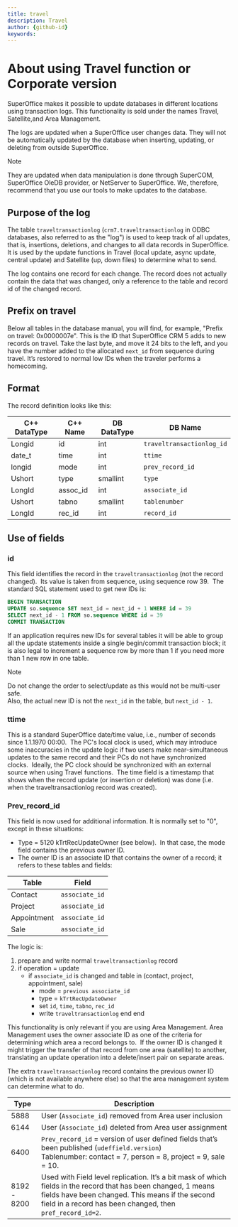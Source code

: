 ```yaml
---
title: travel
description: Travel
author: {github-id}
keywords:
---
```


# About using Travel function or Corporate version

SuperOffice makes it possible to update databases in different locations using transaction logs. This functionality is sold under the names Travel, Satellite,and Area Management.

The logs are updated when a SuperOffice user changes data. They will not be automatically updated by the database when inserting, updating, or deleting from outside SuperOffice.

> [!NOTE]
> They are updated when data manipulation is done through SuperCOM, SuperOffice OleDB provider, or NetServer to SuperOffice. We, therefore, recommend that you use our tools to make updates to the database.

## Purpose of the log

The table `traveltransactionlog` (`crm7.traveltransactionlog` in ODBC databases, also referred to as the "log") is used to keep track of all updates, that is, insertions, deletions, and changes to all data records in SuperOffice.  It is used by the update functions in Travel (local update, async update, central update) and Satellite (up, down files) to determine what to send.

The log contains one record for each change. The record does not actually contain the data that was changed, only a reference to the table and record id of the changed record.

## Prefix on travel

Below all tables in the database manual, you will find, for example, "Prefix on travel: 0x0000007e". This is the ID that SuperOffice CRM 5 adds to new records on travel. Take the last byte, and move it 24 bits to the left, and you have the number added to the allocated `next_id` from sequence during travel. It’s restored to normal low IDs when the traveler performs a homecoming.

## Format

The record definition looks like this:

| C++ DataType | C++ Name | DB DataType | DB Name |
|---|---|---|---|
| Longid  | id        | int      | `traveltransactionlog_id` |
| date\_t | time      | int      | `ttime` |
| longid  | mode      | int      | `prev_record_id` |
| Ushort  | type      | smallint | `type` |
| LongId  | assoc\_id | int      | `associate_id` |
| Ushort  | tabno     | smallint | `tablenumber` |
| LongId  | rec\_id   | int      | `record_id` |

## Use of fields

### id

This field identifies the record in the `traveltransactionlog` (not the record changed).  Its value is taken from sequence, using sequence row 39.  The standard SQL statement used to get new IDs is:

```SQL
BEGIN TRANSACTION
UPDATE so.sequence SET next_id = next_id + 1 WHERE id = 39
SELECT next_id - 1 FROM so.sequence WHERE id = 39
COMMIT TRANSACTION
```

If an application requires new IDs for several tables it will be able to group all the update statements inside a single begin/commit transaction block; it is also legal to increment a sequence row by more than 1 if you need more than 1 new row in one table.

> [!NOTE]
> Do not change the order to select/update as this would not be multi-user safe.<br>Also, the actual new ID is not the `next_id` in the table, but `next_id - 1`.

### ttime

This is a standard SuperOffice date/time value, i.e., number of seconds since 1.1.1970 00:00.  The PC's local clock is used, which may introduce some inaccuracies in the update logic if two users make near-simultaneous updates to the same record and their PCs do not have synchronized clocks.  Ideally, the PC clock should be synchronized with an external source when using Travel functions.  The time field is a timestamp that shows when the record update (or insertion or deletion) was done (i.e. when the traveltransactionlog record was created).

### Prev\_record\_id

This field is now used for additional information. It is normally set to "0", except in these situations:

* Type = 5120 kTrtRecUpdateOwner (see below).  In that case, the mode field contains the previous owner ID.
* The owner ID is an associate ID that contains the owner of a record; it refers to these tables and fields:

| Table | Field |
|---|---|
| Contact     | `associate_id` |
| Project     | `associate_id` |
| Appointment | `associate_id` |
| Sale        | `associate_id` |

The logic is:

1. prepare and write normal `traveltransactionlog` record
2. if operation = update
    * if `associate_id` is changed and table in (contact, project, appointment, sale)
      * mode = `previous associate_id`
      * type = `kTrtRecUpdateOwner`
      * set `id`, `time`, `tabno`, `rec_id`
      * write `traveltransactionlog`
    end
  end

This functionality is only relevant if you are using Area Management. Area Management uses the owner associate ID as one of the criteria for determining which area a record belongs to.  If the owner ID is changed it might trigger the transfer of that record from one area (satellite) to another, translating an update operation into a delete/insert pair on separate areas.

The extra `traveltransactionlog` record contains the previous owner ID (which is not available anywhere else) so that the area management system can determine what to do.

| Type | Description |
|---|---|
| 5888 | User (`Associate_id`) removed from Area user inclusion |
| 6144 | User (`Associate_id`) deleted from Area user assignment |
| 6400 | `Prev_record_id` = version of user defined fields that’s been published (`udeffield.version`)<br>Tablenumber: contact = 7, person = 8, project = 9, sale = 10. |
| 8192 - 8200 | Used with Field level replication. It’s a bit mask of which fields in the record that has been changed, 1 means fields have been changed. This means if the second field in a record has been changed, then `pref_record_id=2`. |
